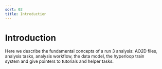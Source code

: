 ```yaml
---
sort: 02
title: Introduction
---
```


# Introduction

Here we describe the fundamental concepts of a run 3 analysis: AO2D files, analysis tasks, analysis workflow, the data model, the hyperloop train system and give pointers to tutorials and helper tasks.
